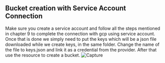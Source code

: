 ## Bucket creation with Service Account Connection
Make sure you create a service account and follow all the steps mentioned in chapter 9 to complete the connection with gcp using service account. Once that is done we simply need to put the keys which will be a json file downloaded while we create keys, in the same folder. Change the name of the file to keys.json and link it as a credential from the provider. After that use the resource to create a bucket.
![Capture](https://github.com/abirbhattacharya82/Terraform-Learning/assets/70687014/5b04cc05-a6aa-475c-840c-8ddac60c683e)
